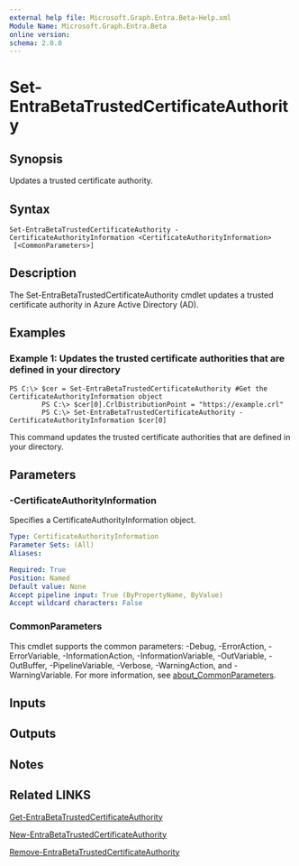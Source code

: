 ```yaml
---
external help file: Microsoft.Graph.Entra.Beta-Help.xml
Module Name: Microsoft.Graph.Entra.Beta
online version:
schema: 2.0.0
---
```


# Set-EntraBetaTrustedCertificateAuthority

## Synopsis
Updates a trusted certificate authority.

## Syntax

```
Set-EntraBetaTrustedCertificateAuthority -CertificateAuthorityInformation <CertificateAuthorityInformation>
 [<CommonParameters>]
```

## Description
The Set-EntraBetaTrustedCertificateAuthority cmdlet updates a trusted certificate authority in Azure Active Directory (AD).

## Examples

### Example 1: Updates the trusted certificate authorities that are defined in your directory
```
PS C:\> $cer = Set-EntraBetaTrustedCertificateAuthority #Get the CertificateAuthorityInformation object
		PS C:\> $cer[0].CrlDistributionPoint = "https://example.crl"
		PS C:\> Set-EntraBetaTrustedCertificateAuthority -CertificateAuthorityInformation $cer[0]
```

This command updates the trusted certificate authorities that are defined in your directory.

## Parameters

### -CertificateAuthorityInformation
Specifies a CertificateAuthorityInformation object.

```yaml
Type: CertificateAuthorityInformation
Parameter Sets: (All)
Aliases:

Required: True
Position: Named
Default value: None
Accept pipeline input: True (ByPropertyName, ByValue)
Accept wildcard characters: False
```

### CommonParameters
This cmdlet supports the common parameters: -Debug, -ErrorAction, -ErrorVariable, -InformationAction, -InformationVariable, -OutVariable, -OutBuffer, -PipelineVariable, -Verbose, -WarningAction, and -WarningVariable. For more information, see [about_CommonParameters](https://go.microsoft.com/fwlink/?LinkID=113216).

## Inputs

## Outputs

## Notes

## Related LINKS

[Get-EntraBetaTrustedCertificateAuthority]()

[New-EntraBetaTrustedCertificateAuthority]()

[Remove-EntraBetaTrustedCertificateAuthority]()

